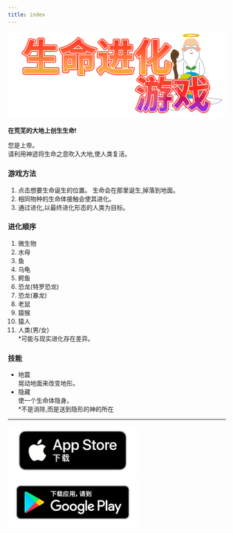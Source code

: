 ```yaml
---
title: index
---
```


![top banner](img_app_logo.cn.png)

<b>在荒芜的大地上创生生命!</b>

您是上帝。<br>
请利用神迹将生命之息吹入大地,使人类复活。

### 游戏方法

1. 点击想要生命诞生的位置。
    生命会在那里诞生,掉落到地面。
2. 相同物种的生命体接触会使其进化。
3. 通过进化,以最终进化形态的人类为目标。

### 进化顺序

1. 微生物
2. 水母
3. 鱼
4. 乌龟
5. 鳄鱼
6. 恐龙(特罗恐龙)
7. 恐龙(暴龙)
8. 老鼠
9. 猿猴
10. 猿人
11. 人类(男/女)<br>*可能与现实进化存在差异。

### 技能
- 地震<br>晃动地面来改变地形。
- 隐藏<br>使一个生命体隐身。<br>*不是消除,而是送到隐形的神的所在

-------

[![App store link](img_appstore_banner.zh.png#imgleft)](https://itunes.apple.com/cn/app/id6474465983?mt=8)[![Google Play link](img_google-play-badge.zh.png#imgleft)](https://play.google.com/store/apps/details?id=jp.hyoromo.lifeevolve)
<div class="clear clear_box"></div>
